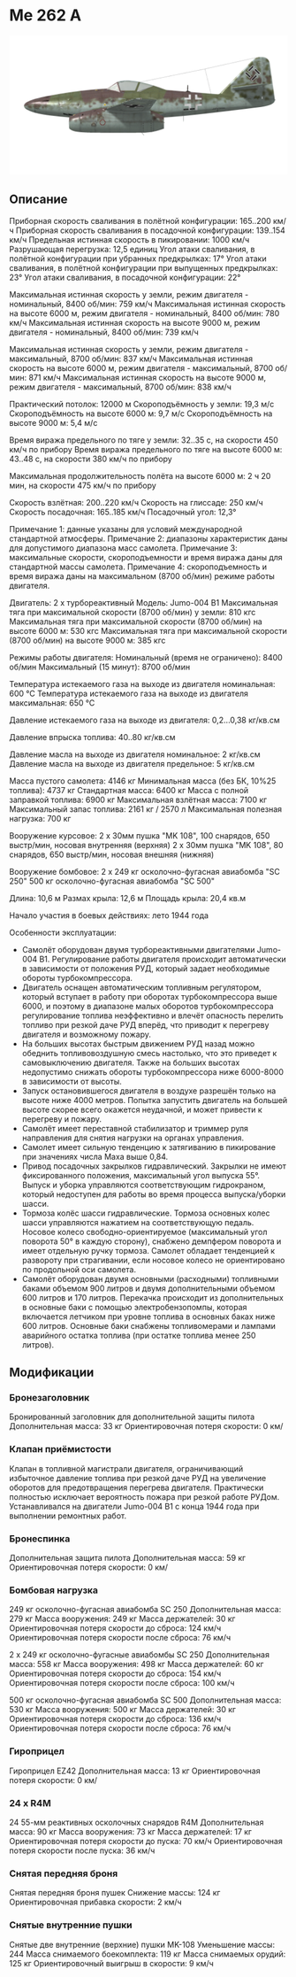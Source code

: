 # Me 262 A

![me262a](../images/me262a.png)

## Описание

Приборная скорость сваливания в полётной конфигурации: 165..200 км/ч
Приборная скорость сваливания в посадочной конфигурации: 139..154 км/ч
Предельная истинная скорость в пикировании: 1000 км/ч
Разрушающая перегрузка: 12,5 единиц
Угол атаки сваливания, в полётной конфигурации при убранных предкрылках: 17°
Угол атаки сваливания, в полётной конфигурации при выпущенных предкрылках: 23°
Угол атаки сваливания, в посадочной конфигурации: 22°

Максимальная истинная скорость у земли, режим двигателя - номинальный, 8400 об/мин: 759 км/ч
Максимальная истинная скорость на высоте 6000 м, режим двигателя - номинальный, 8400 об/мин: 780 км/ч
Максимальная истинная скорость на высоте 9000 м, режим двигателя - номинальный, 8400 об/мин: 739 км/ч

Максимальная истинная скорость у земли, режим двигателя - максимальный, 8700 об/мин: 837 км/ч
Максимальная истинная скорость на высоте 6000 м, режим двигателя - максимальный, 8700 об/мин: 871 км/ч
Максимальная истинная скорость на высоте 9000 м, режим двигателя - максимальный, 8700 об/мин: 838 км/ч

Практический потолок: 12000 м
Скороподъёмность у земли: 19,3 м/с
Скороподъёмность на высоте 6000 м: 9,7 м/с
Скороподъёмность на высоте 9000 м: 5,4 м/с

Время виража предельного по тяге у земли: 32..35 с, на скорости 450 км/ч по прибору
Время виража предельного по тяге на высоте 6000 м: 43..48 с, на скорости 380 км/ч по прибору 

Максимальная продолжительность полёта на высоте 6000 м: 2 ч 20 мин, на скорости 475 км/ч по прибору

Скорость взлётная: 200..220 км/ч
Скорость на глиссаде: 250 км/ч
Скорость посадочная: 165..185 км/ч
Посадочный угол: 12,3°

Примечание 1: данные указаны для условий международной стандартной атмосферы.
Примечание 2: диапазоны характеристик даны для допустимого диапазона масс самолета.
Примечание 3: максимальные скорости, скороподъемности и время виража даны для стандартной массы самолета.
Примечание 4: скороподъемность и время виража даны на максимальном (8700 об/мин) режиме работы двигателя.

Двигатель: 2 x турбореактивный
Модель: Jumo-004 B1
Максимальная тяга при максимальной скорости (8700 об/мин) у земли: 810 кгс
Максимальная тяга при максимальной скорости (8700 об/мин) на высоте 6000 м: 530 кгс
Максимальная тяга при максимальной скорости (8700 об/мин) на высоте 9000 м: 385 кгс

Режимы работы двигателя:
Номинальный (время не ограничено): 8400 об/мин
Максимальный (15 минут): 8700 об/мин

Температура истекаемого газа на выходе из двигателя номинальная: 600 °С
Температура истекаемого газа на выходе из двигателя максимальная: 650 °С

Давление истекаемого газа на выходе из двигателя: 0,2...0,38 кг/кв.см

Давление впрыска топлива: 40..80 кг/кв.см

Давление масла на выходе из двигателя номинальное: 2 кг/кв.см
Давление масла на выходе из двигателя предельное: 5 кг/кв.см

Масса пустого самолета: 4146 кг
Минимальная масса (без БК, 10%25 топлива): 4737 кг
Стандартная масса: 6400 кг
Масса с полной заправкой топлива: 6900 кг
Максимальная взлётная масса: 7100 кг
Максимальный запас топлива: 2161 кг / 2570 л
Максимальная полезная нагрузка: 700 кг

Вооружение курсовое:
2 x 30мм пушка "MK 108", 100 снарядов, 650 выстр/мин, носовая внутренняя (верхняя)
2 x 30мм пушка "MK 108", 80 снарядов, 650 выстр/мин, носовая внешняя (нижняя)

Вооружение бомбовое:
2 x 249 кг осколочно-фугасная авиабомба "SC 250"
500 кг осколочно-фугасная авиабомба "SC 500"

Длина: 10,6 м
Размах крыла: 12,6 м
Площадь крыла: 20,4 кв.м

Начало участия в боевых действиях: лето 1944 года

Особенности эксплуатации:
- Самолёт оборудован двумя турбореактивными двигателями Jumo-004 B1. Регулирование работы двигателя происходит автоматически в зависимости от положения РУД, который задает необходимые обороты турбокомпрессора.
- Двигатель оснащен автоматическим топливным регулятором, который вступает в работу при оборотах турбокомпрессора выше 6000, и поэтому в диапазоне малых оборотов турбокомпрессора регулирование топлива неэффективно и влечёт опасность перелить топливо при резкой даче РУД вперёд, что приводит к перегреву двигателя и возможному пожару.
- На больших высотах быстрым движением РУД назад можно обеднить топливовоздушную смесь настолько, что это приведет к самовыключению двигателя. Также на больших высотах недопустимо снижать обороты турбокомпрессора ниже 6000-8000 в зависимости от высоты.
- Запуск остановившегося двигателя в воздухе разрешён только на высоте ниже 4000 метров. Попытка запустить двигатель на большей высоте скорее всего окажется неудачной, и может привести к перегреву и пожару.
- Самолёт имеет переставной стабилизатор и триммер руля направления для снятия нагрузки на органах управления.
- Самолет имеет сильную тенденцию к затягиванию в пикирование при значениях числа Маха выше 0,84. 
- Привод посадочных закрылков гидравлический. Закрылки не имеют фиксированного положения, максимальный угол выпуска 55°. Выпуск и уборка управляются соответствующим гидрокраном, который недоступен для работы во время процесса выпуска/уборки шасси.
- Тормоза колёс шасси гидравлические. Тормоза основных колес шасси управляются нажатием на соответствующую педаль. Носовое колесо свободно-ориентируемое (максимальный угол поворота 50° в каждую сторону), снабжено демпфером поворота и имеет отдельную ручку тормоза. Самолет обладает тенденцией к развороту при страгивании, если носовое колесо не ориентировано по продольной оси самолета.
- Самолёт оборудован двумя основными (расходными) топливными баками объемом 900 литров и двумя дополнительными объемом 600 литров и 170 литров. Перекачка происходит из дополнительных в основные баки с помощью электробензопомпы, которая включается летчиком при уровне топлива в основных баках ниже 600 литров. Основные баки снабжены топливомерами и лампами аварийного остатка топлива (при остатке топлива менее 250 литров).

## Модификации

### Бронезаголовник

Бронированный заголовник для дополнительной защиты пилота
Дополнительная масса: 33 кг
Ориентировочная потеря скорости: 0 км/
### Клапан приёмистости

Клапан в топливной магистрали двигателя, ограничивающий избыточное давление топлива при резкой даче РУД на увеличение оборотов для предотвращения перегрева двигателя. Практически полностью исключает вероятность пожара при резкой работе РУДом.
Устанавливался на двигатели Jumo-004 B1 с конца 1944 года при выполнении ремонтных работ.
### Бронеспинка

Дополнительная защита пилота
Дополнительная масса: 59 кг
Ориентировочная потеря скорости: 0 км/
### Бомбовая нагрузка

249 кг осколочно-фугасная авиабомба SC 250
Дополнительная масса: 279 кг
Масса вооружения: 249 кг
Масса держателей: 30 кг
Ориентировочная потеря скорости до сброса: 124 км/ч
Ориентировочная потеря скорости после сброса: 76 км/ч

2 x 249 кг осколочно-фугасные авиабомбы SC 250
Дополнительная масса: 558 кг
Масса вооружения: 498 кг
Масса держателей: 60 кг
Ориентировочная потеря скорости до сброса: 154 км/ч
Ориентировочная потеря скорости после сброса: 100 км/ч

500 кг осколочно-фугасная авиабомба SC 500
Дополнительная масса: 530 кг
Масса вооружения: 500 кг
Масса держателей: 30 кг
Ориентировочная потеря скорости до сброса: 136 км/ч
Ориентировочная потеря скорости после сброса: 76 км/ч
### Гироприцел

Гироприцел EZ42
Дополнительная масса: 13 кг
Ориентировочная потеря скорости: 0 км/
### 24 х R4M

24 55-мм реактивных осколочных снарядов R4M
Дополнительная масса: 90 кг
Масса вооружения: 73 кг
Масса держателей: 17 кг
Ориентировочная потеря скорости до пуска: 70 км/ч
Ориентировочная потеря скорости после пуска: 36 км/ч
### Снятая передняя броня

Снятая передняя броня пушек
Снижение массы: 124 кг
Ориентировочная прибавка скорости: 2 км/ч
### Снятые внутренние пушки

Снятые две внутренние (верхние) пушки MK-108
Уменьшение массы: 244
Масса снимаемого боекомплекта: 119 кг
Масса снимаемых орудий: 125 кг
Ориентировочный выигрыш в скорости: 9 км/ч
